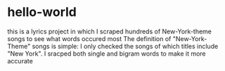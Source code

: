 # hello-world
this is a lyrics project in which I scraped hundreds of New-York-theme songs to see what words occured most 
The definition of "New-York-Theme" songs is simple: I only checked the songs of which titles include "New York".
I sracped both single and bigram words to make it more accurate
